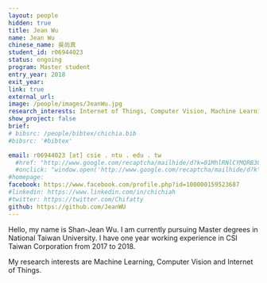 ```yaml
---
layout: people
hidden: true
title: Jean Wu
name: Jean Wu
chinese_name: 吳尚真
student_id: r06944023
status: ongoing
program: Master student
entry_year: 2018
exit_year:
link: true
external_url:
image: /people/images/JeanWu.jpg
research_interests: Internet of Things, Computer Vision, Machine Learning
show_project: false
brief:
# bibsrc: /people/bibtex/chichia.bib
#bibsrc: '#bibtex'

email: r06944023 [at] csie . ntu . edu . tw
  #href: "http://www.google.com/recaptcha/mailhide/d?k=01MhlRNlCYMQRB3CtGk9pPWQ==&amp;c=Seat9oiuZshm6ibK_MUDZilOr7fBybQahRY7P83oUwM="
  #onclick: "window.open('http://www.google.com/recaptcha/mailhide/d?k\\07501MhlRNlCYMQRB3CtGk9pPWQ\\75\\75\\46c\\75Seat9oiuZshm6ibK_MUDZilOr7fBybQahRY7P83oUwM\\075', '', 'toolbar=0,scrollbars=0,location=0,statusbar=0,menubar=0,resizable=0,width=500,height=300'); return false;"
#homepage:
facebook: https://www.facebook.com/profile.php?id=100000159523687
#linkedin: https://www.linkedin.com/in/chichiah
#twitter: https://twitter.com/Chifatty
github: https://github.com/JeanWU
---
```


Hello, my name is Shan-Jean Wu. I am currently pursuing Master degrees in National Taiwan University. I have one year working experience in CSI Taiwan Corporation from 2017 to 2018.

My research interests are Machine Learning, Computer Vision and Internet of Things.
